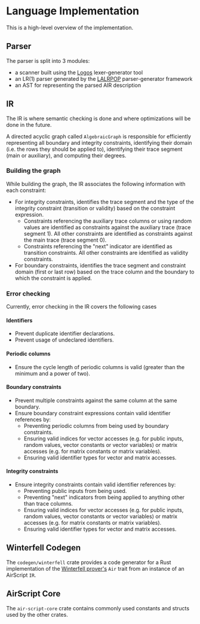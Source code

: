 # Language Implementation

This is a high-level overview of the implementation.

## Parser

The parser is split into 3 modules:

- a scanner built using the [Logos](https://crates.io/crates/logos) lexer-generator tool
- an LR(1) parser generated by the [LALRPOP](https://crates.io/crates/lalrpop) parser-generator framework
- an AST for representing the parsed AIR description

## IR

The IR is where semantic checking is done and where optimizations will be done in the future.

A directed acyclic graph called `AlgebraicGraph` is responsible for efficiently representing all boundary and integrity constraints, identifying their domain (i.e. the rows they should be applied to), identifying their trace segment (main or auxiliary), and computing their degrees.

### Building the graph
While building the graph, the IR associates the following information with each constraint:
- For integrity constraints, identifies the trace segment and the type of the integrity constraint (transition or validity) based on the constraint expression.
  - Constraints referencing the auxiliary trace columns or using random values are identified as constraints against the auxiliary trace (trace segment 1). All other constraints are identified as constraints against the main trace (trace segment 0).
  - Constraints referencing the "next" indicator are identified as transition constraints. All other constraints are identified as validity constraints.
- For boundary constraints, identifies the trace segment and constraint domain (first or last row) based on the trace column and the boundary to which the constraint is applied.

### Error checking
Currently, error checking in the IR covers the following cases

#### Identifiers

- Prevent duplicate identifier declarations.
- Prevent usage of undeclared identifiers.

#### Periodic columns

- Ensure the cycle length of periodic columns is valid (greater than the minimum and a power of two).

#### Boundary constraints

- Prevent multiple constraints against the same column at the same boundary.
- Ensure boundary constraint expressions contain valid identifier references by:
  - Preventing periodic columns from being used by boundary constraints.
  - Ensuring valid indices for vector accesses (e.g. for public inputs, random values, vector constants or vector variables) or matrix accesses (e.g. for matrix constants or matrix variables).
  - Ensuring valid identifier types for vector and matrix accesses.

#### Integrity constraints

- Ensure integrity constraints contain valid identifier references by:
  - Preventing public inputs from being used.
  - Preventing "next" indicators from being applied to anything other than trace columns.
  - Ensuring valid indices for vector accesses (e.g. for public inputs, random values, vector constants or vector variables) or matrix accesses (e.g. for matrix constants or matrix variables).
  - Ensuring valid identifier types for vector and matrix accesses.

## Winterfell Codegen

The `codegen/winterfell` crate provides a code generator for a Rust implementation of the [Winterfell prover's](https://github.com/novifinancial/winterfell) `Air` trait from an instance of an AirScript `IR`.

## AirScript Core

The `air-script-core` crate contains commonly used constants and structs used by the other crates.
